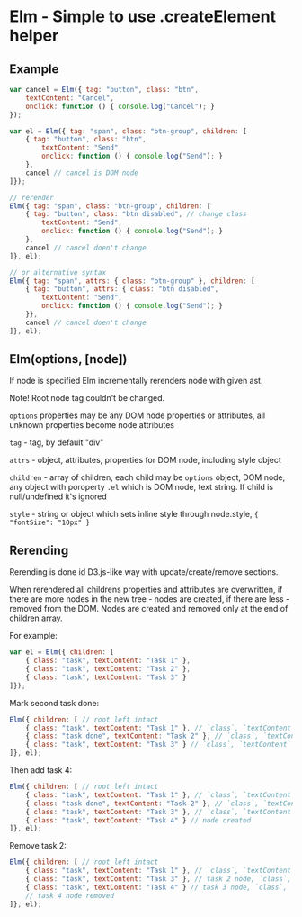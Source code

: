 # Elm - Simple to use .createElement helper

## Example

```js
var cancel = Elm({ tag: "button", class: "btn",
	textContent: "Cancel",
	onclick: function () { console.log("Cancel"); }
});

var el = Elm({ tag: "span", class: "btn-group", children: [
	{ tag: "button", class: "btn",
		textContent: "Send",
		onclick: function () { console.log("Send"); }
	},
	cancel // cancel is DOM node
]});

// rerender
Elm({ tag: "span", class: "btn-group", children: [
	{ tag: "button", class: "btn disabled", // change class
		textContent: "Send",
		onclick: function () { console.log("Send"); }
	},
	cancel // cancel doen't change
]}, el);

// or alternative syntax
Elm({ tag: "span", attrs: { class: "btn-group" }, children: [
	{ tag: "button", attrs: { class: "btn disabled",
		textContent: "Send",
		onclick: function () { console.log("Send"); }
	}},
	cancel // cancel doen't change
]}, el);
```

## Elm(options, [node])

If node is specified Elm incrementally rerenders node with given ast.

Note! Root node tag couldn't be changed.

`options` properties may be any DOM node properties or attributes, all unknown properties become node attributes

`tag` - tag, by default "div"

`attrs` - object, attributes, properties for DOM node, including style object

`children` - array of children, each child may be `options` object, DOM node, any object with poroperty `.el` which is DOM node, text string. If child is null/undefined it's ignored

`style` - string or object which sets inline style through node.style, `{ "fontSize": "10px" }`

## Rerending

Rerending is done id D3.js-like way with update/create/remove sections.

When rerendered all childrens properties and attributes are overwritten, if there are more nodes in the new tree - nodes are created, if there are less - removed from the DOM. Nodes are created and removed only at the end of children array.

For example:

```js
var el = Elm({ children: [
	{ class: "task", textContent: "Task 1" },
	{ class: "task", textContent: "Task 2" },
	{ class: "task", textContent: "Task 3" }
]});
```

Mark second task done:

```js
Elm({ children: [ // root left intact
	{ class: "task", textContent: "Task 1" }, // `class`, `textContent` overwritten
	{ class: "task done", textContent: "Task 2" }, // `class`, `textContent` overwritten
	{ class: "task", textContent: "Task 3" } // `class`, `textContent` overwritten
]}, el);
```

Then add task 4:

```js
Elm({ children: [ // root left intact
	{ class: "task", textContent: "Task 1" }, // `class`, `textContent` overwritten
	{ class: "task done", textContent: "Task 2" }, // `class`, `textContent` overwritten
	{ class: "task", textContent: "Task 3" }, // `class`, `textContent` overwritten
	{ class: "task", textContent: "Task 4" } // node created
]}, el);
```

Remove task 2:

```js
Elm({ children: [ // root left intact
	{ class: "task", textContent: "Task 1" }, // `class`, `textContent` overwritten
	{ class: "task", textContent: "Task 3" }, // task 2 node, `class`, `textContent` overwritten
	{ class: "task", textContent: "Task 4" } // task 3 node, `class`, `textContent` overwritten
	// task 4 node removed
]}, el);
```

